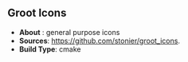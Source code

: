 ## Groot Icons

* **About** : general purpose icons
* **Sources**: https://github.com/stonier/groot_icons.
* **Build Type**: cmake
